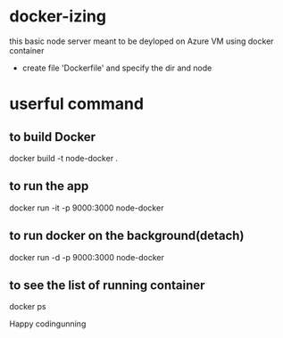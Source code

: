 # docker-izing
this basic node server meant to be deyloped on Azure VM
using docker container
- create file 'Dockerfile' and specify the dir and node


# userful command
## to build Docker
docker build -t node-docker .
## to run the app 
docker run -it -p 9000:3000 node-docker
## to run docker on the background(detach)
docker run -d -p 9000:3000 node-docker
## to see the list of running container
docker ps



Happy codingunning 